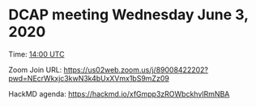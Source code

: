 # DCAP meeting Wednesday June 3, 2020 

Time: [14:00 UTC](https://www.timeanddate.com/worldclock/fixedtime.html?msg=DCAP+May+20&iso=20200603T14&p1=1440&ah=1&am=30) 

Zoom Join URL: https://us02web.zoom.us/j/89008422202?pwd=NEcrWkxjc3kwN3k4bUxXVmx1bS9mZz09

HackMD agenda: https://hackmd.io/xfGmpp3zROWbckhvIRmNBA
